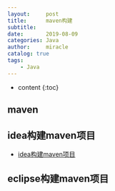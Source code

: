 ```yaml
---
layout:     post
title:      maven构建
subtitle:   
date:       2019-08-09
categories: Java
author:     miracle
catalog: true
tags:
    - Java
---
```


* content
{:toc}

## maven

## idea构建maven项目

* [idea构建maven项目](https://blog.csdn.net/czc9309/article/details/80304074)

## eclipse构建maven项目

